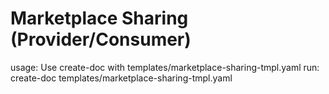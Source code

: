 # Marketplace Sharing (Provider/Consumer)

usage: Use create-doc with templates/marketplace-sharing-tmpl.yaml
run: create-doc templates/marketplace-sharing-tmpl.yaml
